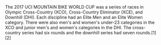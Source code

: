 The 2017 UCI MOUNTAIN BIKE WORLD CUP was a series of races in Olympic Cross-Country (XCO), Cross-Country Eliminator (XCE), and Downhill (DHI). Each discipline had an Elite Men and an Elite Women category. There were also men's and women's under-23 categories in the XCO and junior men's and women's categories in the DHI. The cross-country series had six rounds and the downhill series had seven rounds.[1][2]
